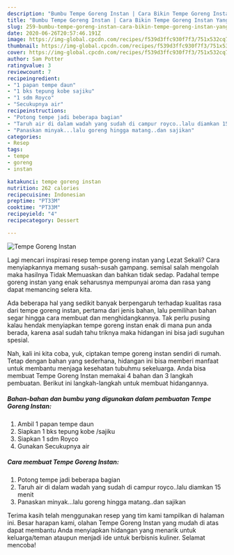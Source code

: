 ```yaml
---
description: "Bumbu Tempe Goreng Instan | Cara Bikin Tempe Goreng Instan Yang Enak Banget"
title: "Bumbu Tempe Goreng Instan | Cara Bikin Tempe Goreng Instan Yang Enak Banget"
slug: 259-bumbu-tempe-goreng-instan-cara-bikin-tempe-goreng-instan-yang-enak-banget
date: 2020-06-26T20:57:46.191Z
image: https://img-global.cpcdn.com/recipes/f539d3ffc930f7f3/751x532cq70/tempe-goreng-instan-foto-resep-utama.jpg
thumbnail: https://img-global.cpcdn.com/recipes/f539d3ffc930f7f3/751x532cq70/tempe-goreng-instan-foto-resep-utama.jpg
cover: https://img-global.cpcdn.com/recipes/f539d3ffc930f7f3/751x532cq70/tempe-goreng-instan-foto-resep-utama.jpg
author: Sam Potter
ratingvalue: 3
reviewcount: 7
recipeingredient:
- "1 papan tempe daun"
- "1 bks tepung kobe sajiku"
- "1 sdm Royco"
- "Secukupnya air"
recipeinstructions:
- "Potong tempe jadi beberapa bagian"
- "Taruh air di dalam wadah yang sudah di campur royco..lalu diamkan 15 menit"
- "Panaskan minyak...lalu goreng hingga matang..dan sajikan"
categories:
- Resep
tags:
- tempe
- goreng
- instan

katakunci: tempe goreng instan 
nutrition: 262 calories
recipecuisine: Indonesian
preptime: "PT33M"
cooktime: "PT33M"
recipeyield: "4"
recipecategory: Dessert

---
```



![Tempe Goreng Instan](https://img-global.cpcdn.com/recipes/f539d3ffc930f7f3/751x532cq70/tempe-goreng-instan-foto-resep-utama.jpg)

Lagi mencari inspirasi resep tempe goreng instan yang Lezat Sekali? Cara menyiapkannya memang susah-susah gampang. semisal salah mengolah maka hasilnya Tidak Memuaskan dan bahkan tidak sedap. Padahal tempe goreng instan yang enak seharusnya mempunyai aroma dan rasa yang dapat memancing selera kita.



Ada beberapa hal yang sedikit banyak berpengaruh terhadap kualitas rasa dari tempe goreng instan, pertama dari jenis bahan, lalu pemilihan bahan segar hingga cara membuat dan menghidangkannya. Tak perlu pusing kalau hendak menyiapkan tempe goreng instan enak di mana pun anda berada, karena asal sudah tahu triknya maka hidangan ini bisa jadi suguhan spesial.


Nah, kali ini kita coba, yuk, ciptakan tempe goreng instan sendiri di rumah. Tetap dengan bahan yang sederhana, hidangan ini bisa memberi manfaat untuk membantu menjaga kesehatan tubuhmu sekeluarga. Anda bisa membuat Tempe Goreng Instan memakai 4 bahan dan 3 langkah pembuatan. Berikut ini langkah-langkah untuk membuat hidangannya.

<!--inarticleads1-->

##### Bahan-bahan dan bumbu yang digunakan dalam pembuatan Tempe Goreng Instan:

1. Ambil 1 papan tempe daun
1. Siapkan 1 bks tepung kobe /sajiku
1. Siapkan 1 sdm Royco
1. Gunakan Secukupnya air




<!--inarticleads2-->

##### Cara membuat Tempe Goreng Instan:

1. Potong tempe jadi beberapa bagian
1. Taruh air di dalam wadah yang sudah di campur royco..lalu diamkan 15 menit
1. Panaskan minyak...lalu goreng hingga matang..dan sajikan




Terima kasih telah menggunakan resep yang tim kami tampilkan di halaman ini. Besar harapan kami, olahan Tempe Goreng Instan yang mudah di atas dapat membantu Anda menyiapkan hidangan yang menarik untuk keluarga/teman ataupun menjadi ide untuk berbisnis kuliner. Selamat mencoba!
